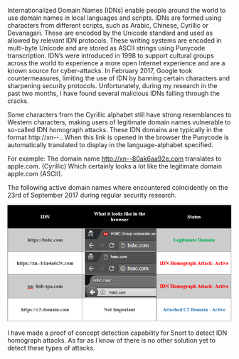 Internationalized Domain Names (IDNs) enable people around the world to use domain names in local languages and scripts. IDNs are formed using characters from different scripts, such as Arabic, Chinese, Cyrillic or Devanagari. These are encoded by the Unicode standard and used as allowed by relevant IDN protocols. These writing systems are encoded in multi-byte Unicode and are stored as ASCII strings using Punycode transcription. IDN’s were introduced in 1998 to support cultural groups across the world to experience a more open Internet experience  and are a known source for cyber-attacks. In February 2017, Google took countermeasures, limiting the use of IDN by banning certain characters and sharpening security protocols. Unfortunately, during my research in the past two months, I have found several malicious IDNs falling through the cracks.

Some characters from the Cyrillic alphabet still have strong resemblances to Western characters, making users of legitimate domain names vulnerable to so-called IDN homograph attacks. These IDN domains are typically in the format http://xn--<domain name>.<extension>. When this link is opened in the browser the Punycode is automatically translated to display in the language-alphabet specified. 

For example: The domain name http://xn--80ak6aa92e.com translates to аррӏе.com. (Cyrillic)
Which certainly looks a lot like the legitimate domain apple.com (ASCII).

The following active domain names where encountered coincidently on the 23rd of September 2017 during regular security research.

![alt text](https://raw.githubusercontent.com/101sec/snort-idn/master/hsbc.PNG)

I have made a proof of concept detection capability for Snort to detect IDN homograph attacks. As far as I know of there is no other solution yet to detect these types of attacks.

